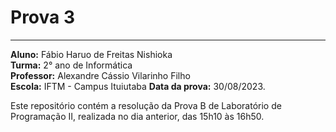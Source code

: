 # Prova 3

****
**Aluno:** Fábio Haruo de Freitas Nishioka <br>
**Turma:** 2° ano de Informática <br>
**Professor:** Alexandre Cássio Vilarinho Filho <br>
**Escola:** IFTM - Campus Ituiutaba
**Data da prova:** 30/08/2023.

Este repositório contém a resolução da Prova B de Laboratório de Programação II, realizada no dia anterior, das 15h10 às 16h50. <br>
